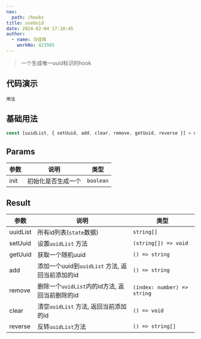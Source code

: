 ```yaml
---
nav:
  path: /hooks
title: useUuid
date: 2024-02-04 17:10:45
author: 
  - name: 马佳辉
    workNo: 423565
---
```


> 一个生成唯一uuid标识的hook

## 代码演示

<code src="./demo/index.tsx">用法</code>

## 基础用法
```js
const [uuidList, { setUuid, add, clear, remove, getUuid, reverse }] = useUuid({ init: true })
```

## Params
| 参数	 |  说明	|  类型 |
| -------- | ----------- | -------- |
| init |	初始化是否生成一个 |	`boolean` |


## Result
| 参数	 |  说明	|  类型 |
| -------- | ----------- | -------- |
| uuidList	| 所有id列表(`state`数据)	| `string[]` |
| setUuid	| 设置`uuidList` 方法	| `(string[]) => void` |
| getUuid	| 获取一个随机uuid	| `() => string` |
| add	| 添加一个uuid到`uuidList` 方法, 返回当前添加的id	| `() => string` |
| remove	| 删除一个`uuidList`内的id方法, 返回当前删除的id	| `(index: number) => string` |
| clear	| 清空`uuidList` 方法, 返回当前添加的id	| `() => void` |
| reverse	| 反转`uuidList`方法	| `() => string[]` |